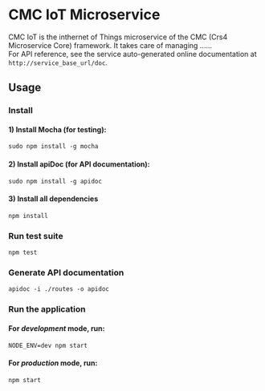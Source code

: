# CMC IoT Microservice
CMC IoT is the inthernet of Things microservice of the CMC (Crs4 Microservice Core) framework.
It takes care of managing ...... <br>
For API reference, see the service auto-generated online documentation at <code>http://service_base_url/doc</code>.

## Usage

### Install

#### 1) Install Mocha (for testing):

    sudo npm install -g mocha

#### 2) Install apiDoc (for API documentation):

    sudo npm install -g apidoc

#### 3) Install all dependencies
    
    npm install


### Run test suite

    npm test
    

### Generate API documentation

    apidoc -i ./routes -o apidoc
    

### Run the application

#### For *development* mode, run:

    NODE_ENV=dev npm start

#### For *production* mode, run:

    npm start
    
